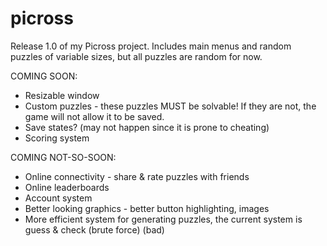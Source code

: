 # picross
Release 1.0 of my Picross project. Includes main menus and random puzzles of variable sizes, but all puzzles are random for now.

COMING SOON:
- Resizable window
- Custom puzzles - these puzzles MUST be solvable! If they are not, the game will not allow it to be saved.
- Save states? (may not happen since it is prone to cheating)
- Scoring system

COMING NOT-SO-SOON:
- Online connectivity - share & rate puzzles with friends
- Online leaderboards
- Account system
- Better looking graphics - better button highlighting, images
- More efficient system for generating puzzles, the current system is guess & check (brute force) (bad)
